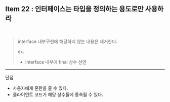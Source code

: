 ## Item 22 : 인터페이스는 타입을 정의하는 용도로만 사용하라

<br>

> interface 내부구현에 해당하지 않는 내용은 제거한다.
>
> ex.
> * interface 내부에 final 상수 선언

<hr>

단점

* 사용자에게 혼란을 줄 수 있다.
* 클라이언트 코드가 해당 상수들에 종속될 수 있다.

